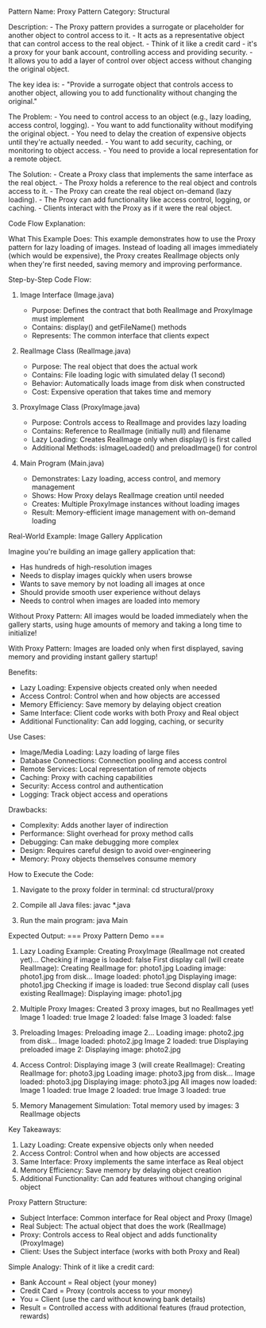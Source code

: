 Pattern Name: Proxy
Pattern Category: Structural

Description:
    - The Proxy pattern provides a surrogate or placeholder for another object to control access to it.
    - It acts as a representative object that can control access to the real object.
    - Think of it like a credit card - it's a proxy for your bank account, controlling access and providing security.
    - It allows you to add a layer of control over object access without changing the original object.

The key idea is:
    - "Provide a surrogate object that controls access to another object, allowing you to add functionality without changing the original."

The Problem:
    - You need to control access to an object (e.g., lazy loading, access control, logging).
    - You want to add functionality without modifying the original object.
    - You need to delay the creation of expensive objects until they're actually needed.
    - You want to add security, caching, or monitoring to object access.
    - You need to provide a local representation for a remote object.

The Solution:
    - Create a Proxy class that implements the same interface as the real object.
    - The Proxy holds a reference to the real object and controls access to it.
    - The Proxy can create the real object on-demand (lazy loading).
    - The Proxy can add functionality like access control, logging, or caching.
    - Clients interact with the Proxy as if it were the real object.

Code Flow Explanation:

What This Example Does:
This example demonstrates how to use the Proxy pattern for lazy loading of images. Instead of loading all images immediately (which would be expensive), the Proxy creates RealImage objects only when they're first needed, saving memory and improving performance.

Step-by-Step Code Flow:

1. Image Interface (Image.java)
   - Purpose: Defines the contract that both RealImage and ProxyImage must implement
   - Contains: display() and getFileName() methods
   - Represents: The common interface that clients expect

2. RealImage Class (RealImage.java)
   - Purpose: The real object that does the actual work
   - Contains: File loading logic with simulated delay (1 second)
   - Behavior: Automatically loads image from disk when constructed
   - Cost: Expensive operation that takes time and memory

3. ProxyImage Class (ProxyImage.java)
   - Purpose: Controls access to RealImage and provides lazy loading
   - Contains: Reference to RealImage (initially null) and filename
   - Lazy Loading: Creates RealImage only when display() is first called
   - Additional Methods: isImageLoaded() and preloadImage() for control

4. Main Program (Main.java)
   - Demonstrates: Lazy loading, access control, and memory management
   - Shows: How Proxy delays RealImage creation until needed
   - Creates: Multiple ProxyImage instances without loading images
   - Result: Memory-efficient image management with on-demand loading

Real-World Example: Image Gallery Application

Imagine you're building an image gallery application that:
- Has hundreds of high-resolution images
- Needs to display images quickly when users browse
- Wants to save memory by not loading all images at once
- Should provide smooth user experience without delays
- Needs to control when images are loaded into memory

Without Proxy Pattern:
All images would be loaded immediately when the gallery starts, using huge amounts of memory and taking a long time to initialize!

With Proxy Pattern:
Images are loaded only when first displayed, saving memory and providing instant gallery startup!

Benefits:
- Lazy Loading: Expensive objects created only when needed
- Access Control: Control when and how objects are accessed
- Memory Efficiency: Save memory by delaying object creation
- Same Interface: Client code works with both Proxy and Real object
- Additional Functionality: Can add logging, caching, or security

Use Cases:
- Image/Media Loading: Lazy loading of large files
- Database Connections: Connection pooling and access control
- Remote Services: Local representation of remote objects
- Caching: Proxy with caching capabilities
- Security: Access control and authentication
- Logging: Track object access and operations

Drawbacks:
- Complexity: Adds another layer of indirection
- Performance: Slight overhead for proxy method calls
- Debugging: Can make debugging more complex
- Design: Requires careful design to avoid over-engineering
- Memory: Proxy objects themselves consume memory

How to Execute the Code:
1. Navigate to the proxy folder in terminal:
   cd structural/proxy

2. Compile all Java files:
   javac *.java

3. Run the main program:
   java Main

Expected Output:
=== Proxy Pattern Demo ===

1. Lazy Loading Example:
Creating ProxyImage (RealImage not created yet)...
Checking if image is loaded: false
First display call (will create RealImage):
Creating RealImage for: photo1.jpg
Loading image: photo1.jpg from disk...
Image loaded: photo1.jpg
Displaying image: photo1.jpg
Checking if image is loaded: true
Second display call (uses existing RealImage):
Displaying image: photo1.jpg

2. Multiple Proxy Images:
Created 3 proxy images, but no RealImages yet!
Image 1 loaded: true
Image 2 loaded: false
Image 3 loaded: false

3. Preloading Images:
Preloading image 2...
Loading image: photo2.jpg from disk...
Image loaded: photo2.jpg
Image 2 loaded: true
Displaying preloaded image 2:
Displaying image: photo2.jpg

4. Access Control:
Displaying image 3 (will create RealImage):
Creating RealImage for: photo3.jpg
Loading image: photo3.jpg from disk...
Image loaded: photo3.jpg
Displaying image: photo3.jpg
All images now loaded:
Image 1 loaded: true
Image 2 loaded: true
Image 3 loaded: true

5. Memory Management Simulation:
Total memory used by images: 3 RealImage objects

Key Takeaways:
1. Lazy Loading: Create expensive objects only when needed
2. Access Control: Control when and how objects are accessed
3. Same Interface: Proxy implements the same interface as Real object
4. Memory Efficiency: Save memory by delaying object creation
5. Additional Functionality: Can add features without changing original object

Proxy Pattern Structure:
- Subject Interface: Common interface for Real object and Proxy (Image)
- Real Subject: The actual object that does the work (RealImage)
- Proxy: Controls access to Real object and adds functionality (ProxyImage)
- Client: Uses the Subject interface (works with both Proxy and Real)

Simple Analogy:
Think of it like a credit card:
- Bank Account = Real object (your money)
- Credit Card = Proxy (controls access to your money)
- You = Client (use the card without knowing bank details)
- Result = Controlled access with additional features (fraud protection, rewards)
